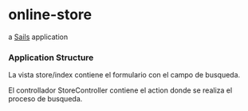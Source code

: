 # online-store

a [Sails](http://sailsjs.org) application

### Application Structure

 La vista store/index contiene el formulario con el campo de busqueda.
 
 El controllador StoreController contiene el action donde se realiza el proceso de busqueda.


